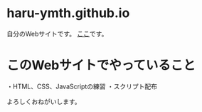 # haru-ymth.github.io
自分のWebサイトです。
[ここ](https://haru-ymth.github.io/ "ここ")です。
# このWebサイトでやっていること
・HTML、CSS、JavaScriptの練習
・スクリプト配布

よろしくおねがいします。
